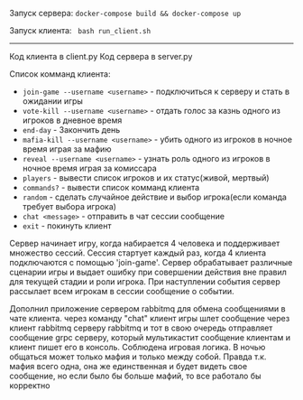 
Запуск сервера:
``` docker-compose build && docker-compose up ```

Запуск клиента:
``` bash run_client.sh```

---
Код клиента в client.py
Код сервера в server.py

Список комманд клиента:
- `join-game --username <username>` - подключиться к серверу и стать в ожидании игры
- `vote-kill --username <username>` - отдать голос за казнь одного из игроков в дневное время
- `end-day` - Закончить день
- `mafia-kill --username <username>` - убить одного из игроков в ночное время играя за мафию
- `reveal --username <username>` - узнать роль одного из игроков в ночное время играя за комиссара
- `players` - вывести список игроков и их статус(живой, мертвый)
- `commands?` - вывести список комманд клиента
- `random` - сделать случайное действие и выбор игрока(если команда требует выбора игрока)
- `chat <message>` - отправить в чат сессии сообщение
- `exit` - покинуть клиент

Сервер начинает игру, когда набирается 4 человека и поддерживает множество сессий. Сессия стартует каждый раз, когда 4 клиента подключаются с помощью 'join-game'.
Сервер обрабатывает различные сценарии игры и выдает ошибку при совершении действия вне правил для текущей стадии и роли игрока.
При наступлении события сервер рассылает всем игрокам в сессии сообщение о событии.

Дополнил приложение сервером rabbitmq для обмена сообщениями в чате клиента. через команду "chat" клиент игры шлет сообщение через клиент rabbitmq серверу rabbitmq и тот
в свою очередь отправляет сообщение grpc серверу, который мультикастит сообщение клиентам и клиент пишет его в консоль. Соблюдена игровая логика. В ночью общаться
может только мафия и только между собой. Правда т.к. мафия всего одна, она же единственная и будет видеть свое сообщение, но если было бы больше мафий, то все работало бы корректно